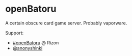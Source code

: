 openBatoru
==========

A certain obscure card game server. Probably vaporware.

Support:
 
* [#openBatoru](irc://irc.rizon.net/openBatoru) @ Rizon
* [@anonyshinki](http://twitter.com/anonyshinki)